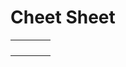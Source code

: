# Cheet Sheet

<table style="font-size:16;">
<tbody>

<tr>
<td> <a href="#">  </a> </td>
<td> <a href="#">  </a> </td>
<td> <a href="#">  </a> </td>
<td> <a href="#">  </a> </td>
</tr>

<tr>
<td> <a href="#">  </a> </td>
<td> <a href="#">  </a> </td>
<td> <a href="#">  </a> </td>
<td> <a href="#">  </a> </td>
</tr>

<tr>
<td> <a href="#">  </a> </td>
<td> <a href="#">  </a> </td>
<td> <a href="#">  </a> </td>
<td> <a href="#">  </a> </td>
</tr>

<tr>
<td> <a href="#">  </a> </td>
<td> <a href="#">  </a> </td>
<td> <a href="#">  </a> </td>
<td> <a href="#">  </a> </td>
</tr>

</tbody>
</table>
